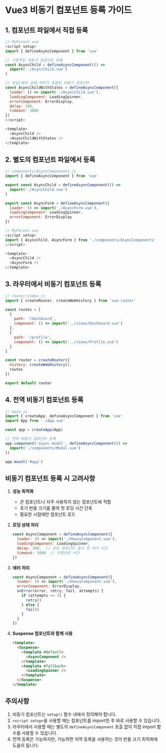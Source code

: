 # Vue3 비동기 컴포넌트 등록 가이드

## 1. 컴포넌트 파일에서 직접 등록

```javascript
// MyParent.vue
<script setup>
import { defineAsyncComponent } from 'vue'

// 기본적인 비동기 컴포넌트 등록
const AsyncChild = defineAsyncComponent(() =>
  import('./AsyncChild.vue')
)

// 로딩/에러 상태 처리가 포함된 비동기 컴포넌트
const AsyncChildWithStates = defineAsyncComponent({
  loader: () => import('./AsyncChild.vue'),
  loadingComponent: LoadingSpinner,
  errorComponent: ErrorDisplay,
  delay: 200,
  timeout: 3000
})
</script>

<template>
  <AsyncChild />
  <AsyncChildWithStates />
</template>
```

## 2. 별도의 컴포넌트 파일에서 등록

```javascript
// components/AsyncComponents.js
import { defineAsyncComponent } from 'vue'

export const AsyncChild = defineAsyncComponent(() =>
  import('./AsyncChild.vue')
)

export const AsyncForm = defineAsyncComponent({
  loader: () => import('./AsyncForm.vue'),
  loadingComponent: LoadingSpinner,
  errorComponent: ErrorDisplay
})
```

```javascript
// MyParent.vue
<script setup>
import { AsyncChild, AsyncForm } from './components/AsyncComponents'
</script>

<template>
  <AsyncChild />
  <AsyncForm />
</template>
```

## 3. 라우터에서 비동기 컴포넌트 등록

```javascript
// router/index.js
import { createRouter, createWebHistory } from 'vue-router'

const routes = [
  {
    path: '/dashboard',
    component: () => import('../views/Dashboard.vue')
  },
  {
    path: '/profile',
    component: () => import('../views/Profile.vue')
  }
]

const router = createRouter({
  history: createWebHistory(),
  routes
})

export default router
```

## 4. 전역 비동기 컴포넌트 등록

```javascript
// main.js
import { createApp, defineAsyncComponent } from 'vue'
import App from './App.vue'

const app = createApp(App)

// 전역 비동기 컴포넌트 등록
app.component('async-modal', defineAsyncComponent(() =>
  import('./components/Modal.vue')
))

app.mount('#app')
```

## 비동기 컴포넌트 등록 시 고려사항

1. **성능 최적화**
   - 큰 컴포넌트나 자주 사용하지 않는 컴포넌트에 적합
   - 초기 번들 크기를 줄여 첫 로딩 시간 단축
   - 필요한 시점에만 컴포넌트 로드

2. **로딩 상태 처리**
   ```javascript
   const AsyncComponent = defineAsyncComponent({
     loader: () => import('./HeavyComponent.vue'),
     loadingComponent: LoadingSpinner,
     delay: 200,  // 로딩 컴포넌트 표시 전 대기 시간
     timeout: 3000  // 타임아웃 시간
   })
   ```

3. **에러 처리**
   ```javascript
   const AsyncComponent = defineAsyncComponent({
     loader: () => import('./HeavyComponent.vue'),
     errorComponent: ErrorDisplay,
     onError(error, retry, fail, attempts) {
       if (attempts <= 3) {
         retry()
       } else {
         fail()
       }
     }
   })
   ```

4. **Suspense 컴포넌트와 함께 사용**
   ```html
   <template>
     <Suspense>
       <template #default>
         <AsyncComponent />
       </template>
       <template #fallback>
         <LoadingSpinner />
       </template>
     </Suspense>
   </template>
   ```

## 주의사항

1. 비동기 컴포넌트는 `setup()` 함수 내에서 정의해야 합니다.
2. `<script setup>`을 사용할 때는 컴포넌트를 import한 후 바로 사용할 수 있습니다.
3. 라우터에서 사용할 때는 별도의 `defineAsyncComponent` 호출 없이 직접 import 함수를 사용할 수 있습니다.
4. 전역 등록은 가능하지만, 가능하면 지역 등록을 사용하는 것이 번들 크기 최적화에 도움이 됩니다. 